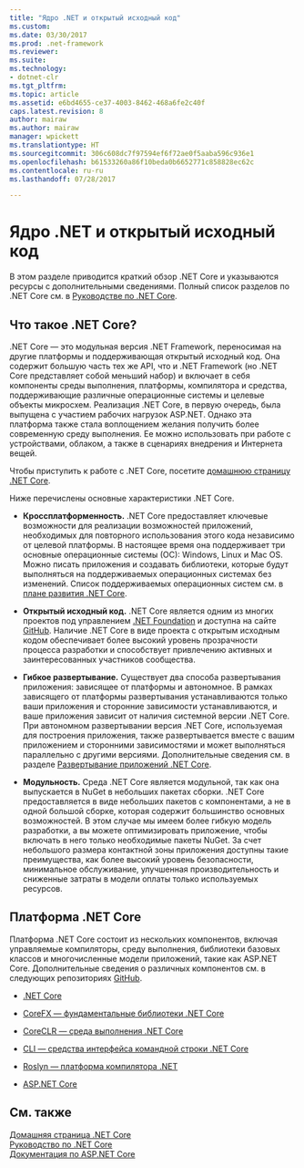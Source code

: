 ```yaml
---
title: "Ядро .NET и открытый исходный код"
ms.custom: 
ms.date: 03/30/2017
ms.prod: .net-framework
ms.reviewer: 
ms.suite: 
ms.technology:
- dotnet-clr
ms.tgt_pltfrm: 
ms.topic: article
ms.assetid: e6bd4655-ce37-4003-8462-468a6fe2c40f
caps.latest.revision: 8
author: mairaw
ms.author: mairaw
manager: wpickett
ms.translationtype: HT
ms.sourcegitcommit: 306c608dc7f97594ef6f72ae0f5aaba596c936e1
ms.openlocfilehash: b61533260a86f10beda0b6652771c858828ec62c
ms.contentlocale: ru-ru
ms.lasthandoff: 07/28/2017

---
```

# <a name="net-core-and-open-source"></a>Ядро .NET и открытый исходный код
В этом разделе приводится краткий обзор .NET Core и указываются ресурсы с дополнительными сведениями. Полный список разделов по .NET Core см. в [Руководстве по .NET Core](../../core/index.md).
  
<a name="BKMK_WhatisNETCore"></a>   
## <a name="what-is-net-core"></a>Что такое .NET Core?  
 .NET Core — это модульная версия .NET Framework, переносимая на другие платформы и поддерживающая открытый исходный код. Она содержит большую часть тех же API, что и .NET Framework (но .NET Core представляет собой меньший набор) и включает в себя компоненты среды выполнения, платформы, компилятора и средства, поддерживающие различные операционные системы и целевые объекты микросхем. Реализация .NET Core, в первую очередь, была выпущена с участием рабочих нагрузок ASP.NET. Однако эта платформа также стала воплощением желания получить более современную среду выполнения. Ее можно использовать при работе с устройствами, облаком, а также в сценариях внедрения и Интернета вещей.  
  
 Чтобы приступить к работе с .NET Core, посетите [домашнюю страницу .NET Core](https://www.microsoft.com/net/core).  
  
 Ниже перечислены основные характеристики .NET Core.  
  
-   **Кроссплатформенность.** .NET Core предоставляет ключевые возможности для реализации возможностей приложений, необходимых для повторного использования этого кода независимо от целевой платформы. В настоящее время она поддерживает три основные операционные системы (ОС): Windows, Linux и Mac OS. Можно писать приложения и создавать библиотеки, которые будут выполняться на поддерживаемых операционных системах без изменений. Список поддерживаемых операционных систем см. в [плане развития .NET Core](https://github.com/dotnet/core/blob/master/roadmap.md).
  
-   **Открытый исходный код.** .NET Core является одним из многих проектов под управлением [.NET Foundation](http://www.dotnetfoundation.org/) и доступна на сайте [GitHub](https://github.com/).  Наличие .NET Core в виде проекта с открытым исходным кодом обеспечивает более высокий уровень прозрачности процесса разработки и способствует привлечению активных и заинтересованных участников сообщества.  
  
-   **Гибкое развертывание.** Существует два способа развертывания приложения: зависящее от платформы и автономное. В рамках зависящего от платформы развертывания устанавливаются только ваши приложения и сторонние зависимости устанавливаются, и ваше приложения зависит от наличия системной версии .NET Core.  При автономном развертывании версия .NET Core, используемая для построения приложения, также развертывается вместе с вашим приложением и сторонними зависимостями и может выполняться параллельно с другими версиями.    Дополнительные сведения см. в разделе [Развертывание приложений .NET Core](../../core/deploying/index.md).

-   **Модульность.** Среда .NET Core является модульной, так как она выпускается в NuGet в небольших пакетах сборки. .NET Core предоставляется в виде небольших пакетов с компонентами, а не в одной большой сборке, которая содержит большинство основных возможностей. В этом случае мы имеем более гибкую модель разработки, а вы можете оптимизировать приложение, чтобы включать в него только необходимые пакеты NuGet. За счет небольшого размера контактной зоны приложения доступны такие преимущества, как более высокий уровень безопасности, минимальное обслуживание, улучшенная производительность и сниженные затраты в модели оплаты только используемых ресурсов.  
  
## <a name="the-net-core-platform"></a>Платформа .NET Core  
 Платформа .NET Core состоит из нескольких компонентов, включая управляемые компиляторы, среду выполнения, библиотеки базовых классов и многочисленные модели приложений, такие как ASP.NET Core. Дополнительные сведения о различных компонентов см. в следующих репозиториях [GitHub](https://github.com/).  
  
-   [.NET Core](https://github.com/dotnet/core)  
  
-   [CoreFX — фундаментальные библиотеки .NET Core](https://github.com/dotnet/corefx)  
  
-   [CoreCLR — среда выполнения .NET Core](https://github.com/dotnet/coreclr)  
  
-   [CLI — средства интерфейса командной строки .NET Core](https://github.com/dotnet/cli)  
  
-   [Roslyn — платформа компилятора .NET](https://github.com/dotnet/roslyn)  
  
-   [ASP.NET Core](https://github.com/aspnet/home)  
  
## <a name="see-also"></a>См. также  
 [Домашняя страница .NET Core](https://www.microsoft.com/net/core)   
 [Руководство по .NET Core](../../core/index.md)   
 [Документация по ASP.NET Core](/aspnet/core/)

